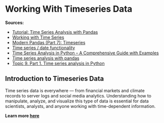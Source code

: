 # Working With Timeseries Data

**Sources:**
- [Tutorial: Time Series Analysis with Pandas](https://www.dataquest.io/blog/tutorial-time-series-analysis-with-pandas/)
- [Working with Time Series](https://jakevdp.github.io/PythonDataScienceHandbook/03.11-working-with-time-series.html)
- [Modern Pandas (Part 7): Timeseries](https://tomaugspurger.github.io/modern-7-timeseries)
- [Time series / date functionality](https://pandas.pydata.org/pandas-docs/stable/user_guide/timeseries.html)
- [Time Series Analysis in Python – A Comprehensive Guide with Examples](https://www.machinelearningplus.com/time-series/time-series-analysis-python/)
- [Time series analysis with pandas](https://ourcodingclub.github.io/2019/01/07/pandas-time-series.html)
- [Topic 9. Part 1. Time series analysis in Python](https://www.kaggle.com/kashnitsky/topic-9-part-1-time-series-analysis-in-python)

## Introduction to Timeseries Data

Time series data is everywhere — from financial markets and climate records to server logs and social media analytics. Understanding how to manipulate, analyze, and visualize this type of data is essential for data scientists, analysts, and anyone working with time-dependent information.

**Learn more [here](./Working_With_Timeseries_Data.ipynb)**
